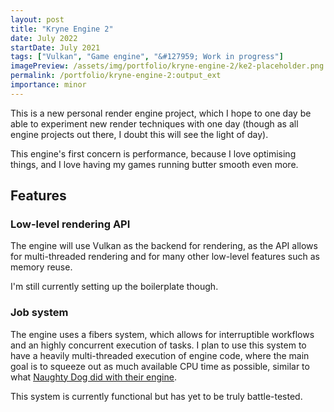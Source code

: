 ```yaml
---
layout: post
title: "Kryne Engine 2"
date: July 2022
startDate: July 2021
tags: ["Vulkan", "Game engine", "&#127959; Work in progress"]
imagePreview: /assets/img/portfolio/kryne-engine-2/ke2-placeholder.png
permalink: /portfolio/kryne-engine-2:output_ext
importance: minor
---
```


This is a new personal render engine project, which I hope to one day be able to 
experiment new render techniques with one day (though as all engine projects out 
there, I doubt this will see the light of day).

This engine's first concern is performance, because I love optimising things, and
I love having my games running butter smooth even more.

## Features

### Low-level rendering API

The engine will use Vulkan as the backend for rendering, as the API allows for 
multi-threaded rendering and for many other low-level features such as memory 
reuse.

I'm still currently setting up the boilerplate though.

### Job system

The engine uses a fibers system, which allows for interruptible workflows and an
highly concurrent execution of tasks.
I plan to use this system to have a heavily multi-threaded execution of engine 
code, where the main goal is to squeeze out as much available CPU time as possible,
similar to what [Naughty Dog did with their engine](https://www.gdcvault.com/play/1022186/Parallelizing-the-Naughty-Dog-Engine). 

This system is currently functional but has yet to be truly battle-tested.

